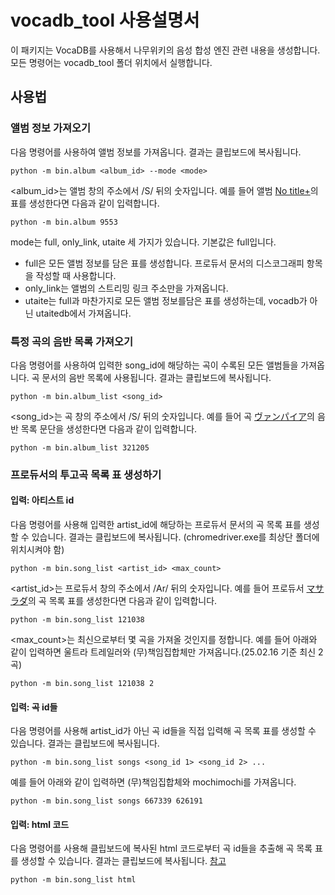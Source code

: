 # vocadb_tool 사용설명서

이 패키지는 VocaDB를 사용해서 나무위키의 음성 합성 엔진 관련 내용을 생성합니다. 모든 명령어는 vocadb_tool 폴더 위치에서 실행합니다.

## 사용법

### 앨범 정보 가져오기
다음 명령어를 사용하여 앨범 정보를 가져옵니다. 결과는 클립보드에 복사됩니다.

    python -m bin.album <album_id> --mode <mode>

<album_id>는 앨범 창의 주소에서 /S/ 뒤의 숫자입니다. 예를 들어 앨범 [No title+](https://vocadb.net/Al/9553)의 표를 생성한다면 다음과 같이 입력합니다.

    python -m bin.album 9553

mode는 full, only_link, utaite 세 가지가 있습니다. 기본값은 full입니다.
* full은 모든 앨범 정보를 담은 표를 생성합니다. 프로듀서 문서의 디스코그래피 항목을 작성할 때 사용합니다. 
* only_link는 앨범의 스트리밍 링크 주소만을 가져옵니다.
* utaite는 full과 마찬가지로 모든 앨범 정보를담은 표를 생성하는데, vocadb가 아닌 utaitedb에서 가져옵니다. 

### 특정 곡의 음반 목록 가져오기
다음 명령어를 사용하여 입력한 song_id에 해당하는 곡이 수록된 모든 앨범들을 가져옵니다. 곡 문서의 음반 목록에 사용됩니다. 결과는 클립보드에 복사됩니다. 

    python -m bin.album_list <song_id>

<song_id>는 곡 창의 주소에서 /S/ 뒤의 숫자입니다. 예를 들어 곡 [ヴァンパイア](https://vocadb.net/S/321205)의 음반 목록 문단을 생성한다면 다음과 같이 입력합니다.

    python -m bin.album_list 321205

### 프로듀서의 투고곡 목록 표 생성하기

#### 입력: 아티스트 id
다음 명령어를 사용해 입력한 artist_id에 해당하는 프로듀서 문서의 곡 목록 표를 생성할 수 있습니다. 결과는 클립보드에 복사됩니다. (chromedriver.exe를 최상단 폴더에 위치시켜야 함)

    python -m bin.song_list <artist_id> <max_count>

<artist_id>는 프로듀서 창의 주소에서 /Ar/ 뒤의 숫자입니다. 예를 들어 프로듀서 [マサラダ](https://vocadb.net/Ar/121038)의 곡 목록 표를 생성한다면 다음과 같이 입력합니다.

    python -m bin.song_list 121038

<max_count>는 최신으로부터 몇 곡을 가져올 것인지를 정합니다. 예를 들어 아래와 같이 입력하면 울트라 트레일러와 (무)책임집합체만 가져옵니다.(25.02.16 기준 최신 2곡)

    python -m bin.song_list 121038 2

#### 입력: 곡 id들
다음 명령어를 사용해 artist_id가 아닌 곡 id들을 직접 입력해 곡 목록 표를 생성할 수 있습니다. 결과는 클립보드에 복사됩니다.

    python -m bin.song_list songs <song_id 1> <song_id 2> ...

예를 들어 아래와 같이 입력하면 (무)책임집합체와 mochimochi를 가져옵니다.

    python -m bin.song_list songs 667339 626191

#### 입력: html 코드
다음 명령어를 사용해 클립보드에 복사된 html 코드로부터 곡 id들을 추출해 곡 목록 표를 생성할 수 있습니다. 결과는 클립보드에 복사됩니다. [참고](https://gall.dcinside.com/mgallery/board/view?id=mikuhatsune&no=230899)

    python -m bin.song_list html

